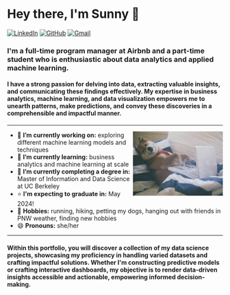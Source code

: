 <h1 align="left"> Hey there, I'm Sunny 👋 </h1>

<p align="left">
   <a href="https://www.linkedin.com/in/sunnyshin01/"><img alt="LinkedIn" src="https://img.shields.io/badge/-sunnyshin-blue?style=flat-square&logo=Linkedin&logoColor=white&link=https://www.linkedin.com/in/sunnyshin01/"></a>
   <a href="https://github.com/sunnyshin0824/sunnyshin_portfolio.git"><img alt="GitHub" src="https://img.shields.io/badge/sunnyshin0824-black?style=flat-square&logo=github&logoColor=white&link=https://github.com/sunnyshin0824/sunnyshin_portfolio.git/"></a>
   <a href="mailto:sunnyshin0824@gmail.com"><img alt="Gmail" src="https://img.shields.io/badge/-sunnyshin0824@gmail.com-red?style=flat-square&logo=Gmail&logoColor=white&link=mailto:sunnyshin0824@gmail.com"></a>
</p>

<h3 align="left">  I'm a full-time program manager at Airbnb and a part-time student who is enthusiastic about data analytics and applied machine learning. </h3>

<h4 align="left"> I have a strong passion for delving into data, extracting valuable insights, and communicating these findings effectively. My expertise in business analytics, machine learning, and data visualization empowers me to unearth patterns, make predictions, and convey these discoveries in a comprehensible and impactful manner. </h4>

---
<!-- credits for gif https://imgur.com/OOpRj -->
<img align="right" height="150" width="210" src="data.gif">

- 🔭 **I’m currently working on:** exploring different machine learning models and techniques
- 🌱 **I’m currently learning:** business analytics and machine learning at scale
- 👯 **I’m currently completing a degree in:** Master of Information and Data Science at UC Berkeley
- ⭐ **I'm expecting to graduate in:** May 2024!
- 💬 **Hobbies:** running, hiking, petting my dogs, hanging out with friends in PNW weather, finding new hobbies
- 😄 **Pronouns:** she/her

---

<h4 align="left">  Within this portfolio, you will discover a collection of my data science projects, showcasing my proficiency in handling varied datasets and crafting impactful solutions. Whether I'm constructing predictive models or crafting interactive dashboards, my objective is to render data-driven insights accessible and actionable, empowering informed decision-making. </h4>
